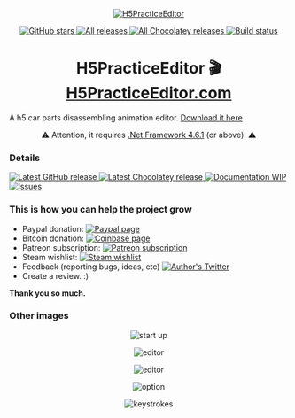 <p align="center">
<a href="https://github.com/arvin0/H5PracticeEditor" target="_blank">
<img align="center" alt="H5PracticeEditor" src="https://github.com/arvin0/H5PracticeEditor-Website/blob/master/img/apple-icon-152x152.png" />
</a>
</p>
<p align="center">
<a href="https://github.com/arvin0/H5PracticeEditor/stargazers" target="_blank">
 <img alt="GitHub stars" src="https://img.shields.io/github/stars/arvin0/H5PracticeEditor.svg" />
</a>
<a href="https://github.com/arvin0/H5PracticeEditor/releases" target="_blank">
 <img alt="All releases" src="https://img.shields.io/github/downloads/arvin0/H5PracticeEditor/total.svg" />
</a>
<a href="https://chocolatey.org/packages/screentogif" target="_blank">
 <img alt="All Chocolatey releases" src="https://img.shields.io/chocolatey/dt/screentogif.svg" />
</a>
<a href="https://ci.appveyor.com/project/NickeManarin/screentogif" target="_blank">
 <img alt="Build status" src="https://ci.appveyor.com/api/projects/status/y43difu89c6juyli?svg=true" />
</a>
</p>
<h1 align="center">H5PracticeEditor 🎬 <a href="http://139.196.58.114:8036/index.html" target="_blank">H5PracticeEditor.com</a></h1>

<p>A h5 car parts disassembling animation editor. <a href="https://github.com/arvin0/H5PracticeEditor/releases">Download it here</a></p>

<p align="center">
<g-emoji ios-version="6.0" fallback-src="https://assets-cdn.github.com/images/icons/emoji/unicode/26a0.png" alias="warning">⚠️</g-emoji> Attention, it requires <a href="http://www.microsoft.com/en-us/download/details.aspx?id=49982">.Net Framework 4.6.1</a> (or above). 
 <g-emoji ios-version="6.0" fallback-src="https://assets-cdn.github.com/images/icons/emoji/unicode/26a0.png" alias="warning">⚠️</g-emoji>
</p>

<h3>Details</h3>
<p>
<a href="https://github.com/arvin0/H5PracticeEditor/releases/latest" target="_blank">
 <img alt="Latest GitHub release" src="https://img.shields.io/github/release/arvin0/H5PracticeEditor.svg" />
</a>
<a href="https://chocolatey.org/packages/screentogif" target="_blank">
 <img alt="Latest Chocolatey release" src="https://img.shields.io/chocolatey/v/screentogif.svg" />
</a>
<a href="https://github.com/arvin0/H5PracticeEditor/wiki/Help" target="_blank">
 <img alt="Documentation WIP" src="https://img.shields.io/badge/Docs-WIP-red.svg" />
</a>
<a href="https://github.com/arvin0/H5PracticeEditor/issues" target="_blank">
 <img alt="Issues" src="https://img.shields.io/github/issues/arvin0/H5PracticeEditor.svg" />
</a>
</p>

<h3>This is how you can help the project grow</h3>

 * Paypal donation: [![Paypal page](https://img.shields.io/badge/donate-Paypal-fd8200.svg)](https://www.paypal.com/cgi-bin/webscr?cmd=_donations&business=JCY2BGLULSWVJ&lc=US&item_name=ScreenToGif&item_number=screentogif&currency_code=USD&bn=PP%2dDonationsBF%3abtn_donateCC_LG%2egif%3aNonHosted)
 * Bitcoin donation: [![Coinbase page](https://img.shields.io/badge/donate-Bitcoin-f7931a.svg)](https://www.coinbase.com/nicke)
 * Patreon subscription: [![Patreon subscription](https://img.shields.io/badge/subscribe-Patreon-orange.svg)](https://www.patreon.com/nicke)
 * Steam wishlist: [![Steam wishlist](https://img.shields.io/badge/donate-Steam-171a21.svg)](http://steamcommunity.com/id/nickesm/wishlist)
 * Feedback (reporting bugs, ideas, etc) [![Author's Twitter](https://img.shields.io/badge/Twitter-%40NickeManarin-blue.svg)](https://twitter.com/NickeManarin)
 * Create a review. :)

**Thank you so much.**

<h3>Other images</h3>

<p align="center">
 <img align="center" alt="start up" src="https://github.com/arvin0/H5PracticeEditor-Website/blob/master/screenshots/h1.gif" />
</p>

<p align="center">
 <img align="center" alt="editor" src="https://github.com/arvin0/H5PracticeEditor-Website/blob/master/screenshots/h2.gif" />
 </p>
 <p align="center">
 <img align="center" alt="editor" src="https://github.com/arvin0/H5PracticeEditor-Website/blob/master/screenshots/h3.gif" />
 </p>
 <p align="center">
 <img align="center" alt="option" src="https://github.com/arvin0/H5PracticeEditor-Website/blob/master/screenshots/h4.gif" />
 </p>
 <p align="center">
 <img align="center" alt="keystrokes" src="https://github.com/arvin0/H5PracticeEditor-Website/blob/master/screenshots/h5.gif" />
 </p>
